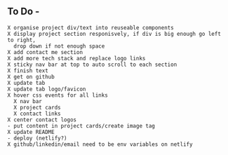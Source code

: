 ## To Do -
    X organise project div/text into reuseable components
    X display project section responisvely, if div is big enough go left to right,
      drop down if not enough space
    X add contact me section
    X add more tech stack and replace logo links
    X sticky nav bar at top to auto scroll to each section
    X finish text
    X get on github
    X update tab
    X update tab logo/favicon
    X hover css events for all links
      X nav bar
      X project cards
      X contact links
    X center contact logos
    - put content in project cards/create image tag
    X update README
    - deploy (netlify?)
    X github/linkedin/email need to be env variables on netlify